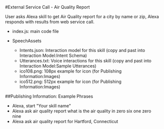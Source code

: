 #External Service Call - Air Quality Report <a id="title">

User asks Alexa skill to get Air Quality report for a city by name or zip, Alexa responds with results from web service call.

 * index.js: main code file

* SpeechAssets
    * Intents.json: Interaction model for this skill (copy and past into Interaction Model:Intent Schema)
    * Utterances.txt: Voice interactions for this skill (copy and past into Interaction Model:Sample Utterances)
    * ico108.png: 108px example for icon (for Publishing Information:Images)
    * ico512.png: 512px example for icon (for Publishing Information:Images)


##Publishing Information:
Example Phrases
 * Alexa, start "Your skill name"
 * Alexa ask air quality report what is the air quality in zero six one zero nine
 * Alexa ask air quality report  for Hartford, Connecticut

